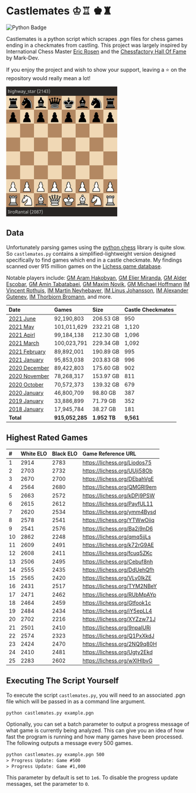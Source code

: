 # Castlemates ♔♖ ♚♜
![Python Badge](https://img.shields.io/badge/Python-007396?style=for-the-badge&labelColor=black&logo=Python&logoColor=white) 

Castlemates is a python script which scrapes .pgn files for chess games ending in a checkmates from castling. This project was largely inspired by International Chess Master [Eric Rosen](https://twitter.com/im_rosen?lang=en) and the [Chessfactory Hall Of Fame](https://github.com/mark-dev/chessfactory-hall-of-fame) by Mark-Dev. 

If you enjoy the project and wish to show your support, leaving a ⭐ on the repository would really mean a lot!

<a href="https://lichess.org/CW7va6EJ" target="_blank"><img src="exampleCastlemate.gif" width=300></a>

## Data
Unfortunately parsing games using the [python chess](https://python-chess.readthedocs.io/en/latest/) library is quite slow. So `castlemates.py` contains a simplified-lightweight version designed specifically to find games which end in a castle checkmate. My findings scanned over 915 million games on the [Lichess game database](https://database.lichess.org/). 

Notable players include: [GM Aram Hakobyan](https://lichess.org/Liodos75), [GM Elier Miranda](https://lichess.org/7mOvUS5L), [GM Alder Escobar](https://lichess.org/PayfUL11), [GM Amin Tabatabaei](https://lichess.org/Liodos75), [GM Maxim Novik](https://lichess.org/RUbMpAYp), [GM Michael Hoffmann](https://lichess.org/fcuq5ZKc) [IM Vincent Rothuis](https://lichess.org/qmq5jjLs), [IM Martin Neyhebaver](https://lichess.org/ymm4Bysd), [IM Linus Johansson](https://lichess.org/PayfUL11), [IM Alexander Gutenev](https://lichess.org/QMGRl9em), [IM Thorbjorn Bromann](https://lichess.org/iY5epLL4), and more.

| Date                                                                                  | Games           | Size         | Castle Checkmates |
|:--------------------------------------------------------------------------------------|:----------------|:-------------|:------------------|
| [2021 June](https://github.com/owenps/Castlemates/blob/main/results/2021-06.txt)      | 92,190,803      | 206.53 GB    | 950               |
| [2021 May](https://github.com/owenps/Castlemates/blob/main/results/2021-05.txt)       | 101,011,629     | 232.21 GB    | 1,120             |
| [2021 Apirl](https://github.com/owenps/Castlemates/blob/main/results/2021-04.txt)     | 99,184,138      | 212.30 GB    | 1,096             |
| [2021 March](https://github.com/owenps/Castlemates/blob/main/results/2021-03.txt)     | 100,023,791     | 229.34 GB    | 1,092             |
| [2021 February](https://github.com/owenps/Castlemates/blob/main/results/2021-02.txt)  | 89,892,001      | 190.89 GB    | 995               |
| [2021 January](https://github.com/owenps/Castlemates/blob/main/results/2021-01.txt)   | 95,853,038      | 203.83 GB    | 996               |
| [2020 December](https://github.com/owenps/Castlemates/blob/main/results/2020-12.txt)  | 89,422,803      | 175.60 GB    | 902               |
| [2020 November](https://github.com/owenps/Castlemates/blob/main/results/2020-11.txt)  | 78,268,317      | 153.97 GB    | 811               |
| [2020 October](https://github.com/owenps/Castlemates/blob/main/results/2020-10.txt)   | 70,572,373      | 139.32 GB    | 679               |
| [2020 January](https://github.com/owenps/Castlemates/blob/main/results/2020-01.txt)   | 46,800,709      | 98.80 GB     | 387               |
| [2019 January](https://github.com/owenps/Castlemates/blob/main/results/2019-01.txt)   | 33,886,899      | 71.79 GB     | 352               |
| [2018 January](https://github.com/owenps/Castlemates/blob/main/results/2018-01.txt)   | 17,945,784      | 38.27 GB     | 181               |
| **Total**                                                                             | **915,052,285** | **1.952 TB** | **9,561**         |

## Highest Rated Games

| #  | White ELO | Black ELO | Game Reference URL           |   
|:---|:----------|:----------|:-----------------------------|
| 1  | 2914      | 2783      | https://lichess.org/Liodos75 | <!-- 5697 -->
| 2  | 2703      | 2732      | https://lichess.org/UUji58Ob | <!-- 5435 -->
| 3  | 2670      | 2700      | https://lichess.org/DEbahVgE | <!-- 5370 -->
| 4  | 2564      | 2680      | https://lichess.org/QMGRl9em | <!-- 5244 -->
| 5  | 2663      | 2572      | https://lichess.org/kDPj9PSW | <!-- 5235 -->
| 6  | 2615      | 2612      | https://lichess.org/PayfUL11 | <!-- 5227 -->
| 7  | 2620      | 2534      | https://lichess.org/ymm4Bysd | <!-- 5154 -->
| 8  | 2578      | 2541      | https://lichess.org/YTWwOiiq | <!-- 5119 -->
| 9  | 2541      | 2576      | https://lichess.org/Ba2j9nD6 | <!-- 5117 -->
| 10 | 2862      | 2248      | https://lichess.org/qmq5jjLs | <!-- 5110 -->
| 11 | 2609      | 2491      | https://lichess.org/k72rG9AE | <!-- 5100 -->
| 12 | 2608      | 2411      | https://lichess.org/fcuq5ZKc | <!-- 5019 -->
| 13 | 2506      | 2495      | https://lichess.org/Cebuf8nh | <!-- 5001 -->
| 14 | 2555      | 2435      | https://lichess.org/DdUehQfh | <!-- 4990 -->
| 15 | 2565      | 2420      | https://lichess.org/VLy0IkZE | <!-- 4985 -->
| 16 | 2431      | 2517      | https://lichess.org/TYM2NBeY | <!-- 4948 -->
| 17 | 2471      | 2462      | https://lichess.org/RUbMpAYp | <!-- 4933 -->
| 18 | 2464      | 2459      | https://lichess.org/Gtfook1c | <!-- 4923 -->
| 19 | 2484      | 2434      | https://lichess.org/iY5epLL4 | <!-- 4918 -->
| 20 | 2702      | 2216      | https://lichess.org/XYZzw71J | <!-- 4918 -->
| 21 | 2501      | 2410      | https://lichess.org/9npaIURi | <!-- 4911 -->
| 22 | 2574      | 2323      | https://lichess.org/Q1PxXkdJ | <!-- 4897 -->
| 23 | 2424      | 2470      | https://lichess.org/2NQ9q80H | <!-- 4894 -->
| 24 | 2410      | 2481      | https://lichess.org/Ugty2Ekd | <!-- 4891 -->
| 25 | 2283      | 2602      | https://lichess.org/wXlHlbvG | <!-- 4885 -->

## Executing The Script Yourself
To execute the script `castlemates.py`, you will need to an associated .pgn file which will be passed in as a command line argument. 
```
python castlemates.py example.pgn
```
Optionally, you can set a batch parameter to output a progress message of what game is currently being analyzed. This can give you an idea of how fast the program is running and how many games have been processed. The following outputs a message every 500 games. 
```
python castlemates.py example.pgn 500
> Progress Update: Game #500
> Progress Update: Game #1,000
```
This parameter by default is set to `1e6`. To disable the progress update messages, set the parameter to `0`.
